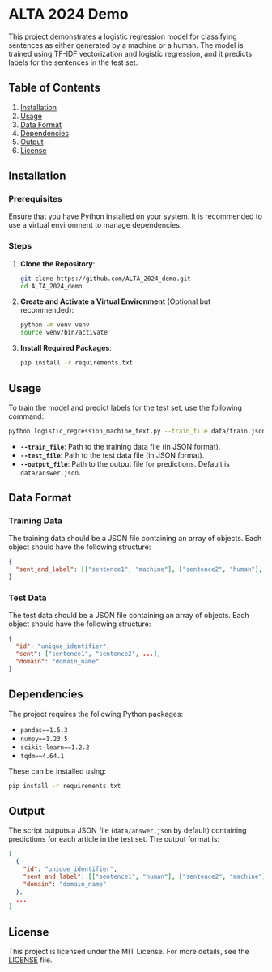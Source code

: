 # ALTA 2024 Demo

This project demonstrates a logistic regression model for classifying sentences as either generated by a machine or a human. The model is trained using TF-IDF vectorization and logistic regression, and it predicts labels for the sentences in the test set.

## Table of Contents

1. [Installation](#installation)
2. [Usage](#usage)
3. [Data Format](#data-format)
4. [Dependencies](#dependencies)
5. [Output](#output)
6. [License](#license)

## Installation

### Prerequisites

Ensure that you have Python installed on your system. It is recommended to use a virtual environment to manage dependencies.

### Steps

1. **Clone the Repository**:

   ```bash
   git clone https://github.com/ALTA_2024_demo.git
   cd ALTA_2024_demo
   ```

2. **Create and Activate a Virtual Environment** (Optional but recommended):

   ```bash
   python -m venv venv
   source venv/bin/activate
   ```

3. **Install Required Packages**:

   ```bash
   pip install -r requirements.txt
   ```

## Usage

To train the model and predict labels for the test set, use the following command:

```bash
python logistic_regression_machine_text.py --train_file data/train.json --test_file data/phase1_test_without_labels.json --output_file data/answer.json
```

- **`--train_file`**: Path to the training data file (in JSON format).
- **`--test_file`**: Path to the test data file (in JSON format).
- **`--output_file`**: Path to the output file for predictions. Default is `data/answer.json`.

## Data Format

### Training Data

The training data should be a JSON file containing an array of objects. Each object should have the following structure:

```json
{
  "sent_and_label": [["sentence1", "machine"], ["sentence2", "human"], ...]
}
```

### Test Data

The test data should be a JSON file containing an array of objects. Each object should have the following structure:

```json
{
  "id": "unique_identifier",
  "sent": ["sentence1", "sentence2", ...],
  "domain": "domain_name"
}
```

## Dependencies

The project requires the following Python packages:

- `pandas==1.5.3`
- `numpy==1.23.5`
- `scikit-learn==1.2.2`
- `tqdm==4.64.1`

These can be installed using:

```bash
pip install -r requirements.txt
```

## Output

The script outputs a JSON file (`data/answer.json` by default) containing predictions for each article in the test set. The output format is:

```json
[
  {
    "id": "unique_identifier",
    "sent_and_label": [["sentence1", "human"], ["sentence2", "machine"], ...],
    "domain": "domain_name"
  },
  ...
]
```

## License

This project is licensed under the MIT License. For more details, see the [LICENSE](LICENSE) file.
